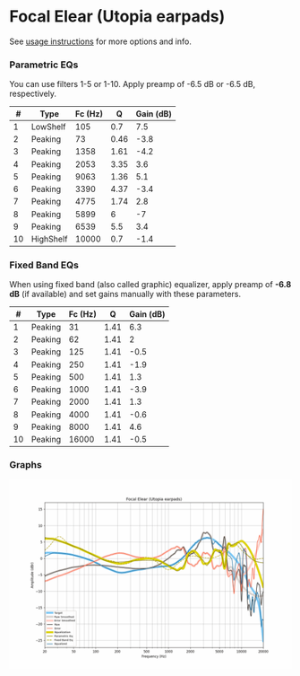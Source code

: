 # Focal Elear (Utopia earpads)
See [usage instructions](https://github.com/jaakkopasanen/AutoEq#usage) for more options and info.

### Parametric EQs
You can use filters 1-5 or 1-10. Apply preamp of -6.5 dB or -6.5 dB, respectively.

|   # | Type      |   Fc (Hz) |    Q |   Gain (dB) |
|-----|-----------|-----------|------|-------------|
|   1 | LowShelf  |       105 | 0.7  |         7.5 |
|   2 | Peaking   |        73 | 0.46 |        -3.8 |
|   3 | Peaking   |      1358 | 1.61 |        -4.2 |
|   4 | Peaking   |      2053 | 3.35 |         3.6 |
|   5 | Peaking   |      9063 | 1.36 |         5.1 |
|   6 | Peaking   |      3390 | 4.37 |        -3.4 |
|   7 | Peaking   |      4775 | 1.74 |         2.8 |
|   8 | Peaking   |      5899 | 6    |        -7   |
|   9 | Peaking   |      6539 | 5.5  |         3.4 |
|  10 | HighShelf |     10000 | 0.7  |        -1.4 |

### Fixed Band EQs
When using fixed band (also called graphic) equalizer, apply preamp of **-6.8 dB** (if available) and set gains manually with these parameters.

|   # | Type    |   Fc (Hz) |    Q |   Gain (dB) |
|-----|---------|-----------|------|-------------|
|   1 | Peaking |        31 | 1.41 |         6.3 |
|   2 | Peaking |        62 | 1.41 |         2   |
|   3 | Peaking |       125 | 1.41 |        -0.5 |
|   4 | Peaking |       250 | 1.41 |        -1.9 |
|   5 | Peaking |       500 | 1.41 |         1.3 |
|   6 | Peaking |      1000 | 1.41 |        -3.9 |
|   7 | Peaking |      2000 | 1.41 |         1.3 |
|   8 | Peaking |      4000 | 1.41 |        -0.6 |
|   9 | Peaking |      8000 | 1.41 |         4.6 |
|  10 | Peaking |     16000 | 1.41 |        -0.5 |

### Graphs
![](./Focal%20Elear%20(Utopia%20earpads).png)
